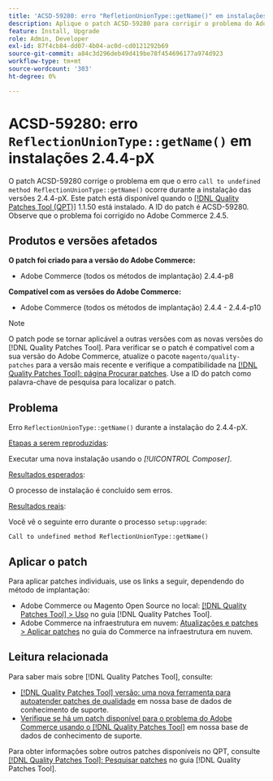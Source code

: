 ```yaml
---
title: 'ACSD-59280: erro "RefletionUnionType::getName()" em instalações 2.4.4-pX'
description: Aplique o patch ACSD-59280 para corrigir o problema do Adobe Commerce em que o erro "call to undefined method RefletionUnionType::getName()" ocorre durante a instalação das versões 2.4.4-pX.
feature: Install, Upgrade
role: Admin, Developer
exl-id: 87f4cb84-dd07-4b04-ac0d-cd0121292b69
source-git-commit: a84c3d296deb49d419be78f454696177a974d923
workflow-type: tm+mt
source-wordcount: '303'
ht-degree: 0%

---
```


# ACSD-59280: erro `ReflectionUnionType::getName()` em instalações 2.4.4-pX

O patch ACSD-59280 corrige o problema em que o erro `call to undefined method ReflectionUnionType::getName()` ocorre durante a instalação das versões 2.4.4-pX. Este patch está disponível quando o [[!DNL Quality Patches Tool (QPT)]](/help/announcements/adobe-commerce-announcements/magento-quality-patches-released-new-tool-to-self-serve-quality-patches.md) 1.1.50 está instalado. A ID do patch é ACSD-59280. Observe que o problema foi corrigido no Adobe Commerce 2.4.5.

## Produtos e versões afetados

**O patch foi criado para a versão do Adobe Commerce:**

* Adobe Commerce (todos os métodos de implantação) 2.4.4-p8

**Compatível com as versões do Adobe Commerce:**

* Adobe Commerce (todos os métodos de implantação) 2.4.4 - 2.4.4-p10

>[!NOTE]
>
>O patch pode se tornar aplicável a outras versões com as novas versões do [!DNL Quality Patches Tool]. Para verificar se o patch é compatível com a sua versão do Adobe Commerce, atualize o pacote `magento/quality-patches` para a versão mais recente e verifique a compatibilidade na [[!DNL Quality Patches Tool]: página Procurar patches](https://experienceleague.adobe.com/tools/commerce-quality-patches/index.html?lang=pt-BR). Use a ID do patch como palavra-chave de pesquisa para localizar o patch.

## Problema

Erro `ReflectionUnionType::getName()` durante a instalação do 2.4.4-pX.

<u>Etapas a serem reproduzidas</u>:

Executar uma nova instalação usando o *[!UICONTROL Composer]*.

<u>Resultados esperados</u>:

O processo de instalação é concluído sem erros.

<u>Resultados reais</u>:

Você vê o seguinte erro durante o processo `setup:upgrade`:

`Call to undefined method ReflectionUnionType::getName()`

## Aplicar o patch

Para aplicar patches individuais, use os links a seguir, dependendo do método de implantação:

* Adobe Commerce ou Magento Open Source no local: [[!DNL Quality Patches Tool] > Uso](https://experienceleague.adobe.com/docs/commerce-operations/tools/quality-patches-tool/usage.html?lang=pt-BR) no guia [!DNL Quality Patches Tool].
* Adobe Commerce na infraestrutura em nuvem: [Atualizações e patches > Aplicar patches](https://experienceleague.adobe.com/docs/commerce-cloud-service/user-guide/develop/upgrade/apply-patches.html?lang=pt-BR) no guia do Commerce na infraestrutura em nuvem.

## Leitura relacionada

Para saber mais sobre [!DNL Quality Patches Tool], consulte:

* [[!DNL Quality Patches Tool] versão: uma nova ferramenta para autoatender patches de qualidade](/help/announcements/adobe-commerce-announcements/magento-quality-patches-released-new-tool-to-self-serve-quality-patches.md) em nossa base de dados de conhecimento de suporte.
* [Verifique se há um patch disponível para o problema do Adobe Commerce usando o [!DNL Quality Patches Tool]](/help/support-tools/patches-available-in-qpt-tool/check-patch-for-magento-issue-with-magento-quality-patches.md) em nossa base de dados de conhecimento de suporte.

Para obter informações sobre outros patches disponíveis no QPT, consulte [[!DNL Quality Patches Tool]: Pesquisar patches](https://experienceleague.adobe.com/tools/commerce-quality-patches/index.html?lang=pt-BR) no guia [!DNL Quality Patches Tool].
